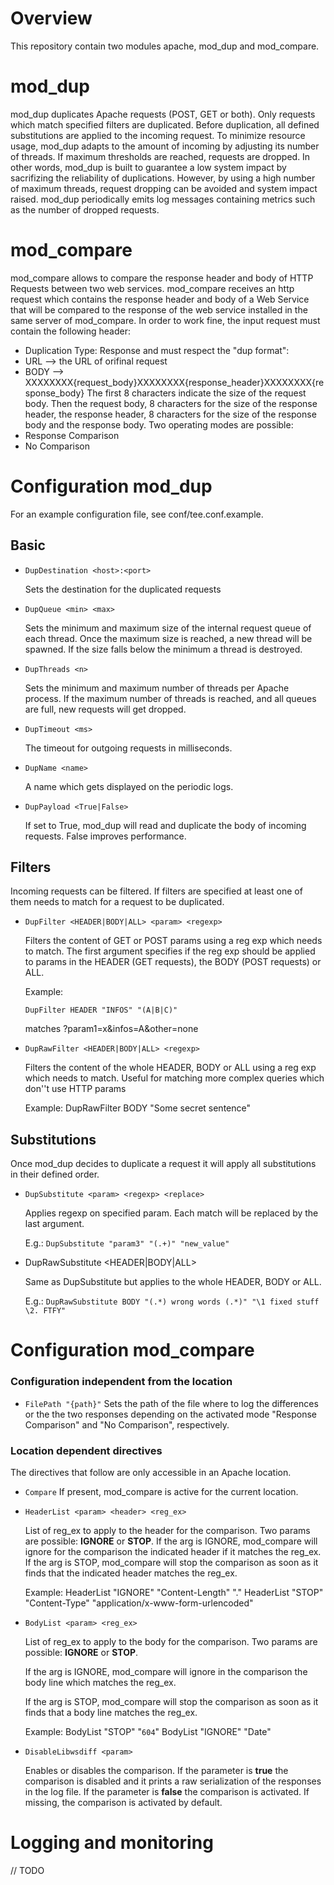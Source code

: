 Overview
========
This repository contain two modules apache, mod_dup and mod_compare.

mod_dup
=======
mod_dup duplicates Apache requests (POST, GET or both).
Only requests which match specified filters are duplicated.
Before duplication, all defined substitutions are applied to the incoming request.
To minimize resource usage, mod_dup adapts to the amount of incoming by adjusting its number of threads.
If maximum thresholds are reached, requests are dropped.
In other words, mod_dup is built to guarantee a low system impact by sacrifizing the reliability of duplications.
However, by using a high number of maximum threads, request dropping can be avoided and system impact raised.
mod_dup periodically emits log messages containing metrics such as the number of dropped requests.

mod_compare
===========
mod_compare allows to compare the response header and body of HTTP Requests between two web services.
mod_compare receives an http request which contains the response header and body of a Web Service that will be compared to the response of the web service installed in the same server of mod_compare.
In order to work fine, the input request must contain the following header:
 * Duplication Type: Response
and must respect the "dup format":
 * URL --> the URL of orifinal request 
 * BODY --> XXXXXXXX{request_body}XXXXXXXX{response_header}XXXXXXXX{response_body} 
The first 8 characters indicate the size of the request body. Then the request body, 8 characters for the size of the response header, the response header, 8 characters for the size of the response body and the response body.
Two operating modes are possible: 
 * Response Comparison
 * No Comparison


Configuration mod_dup
=====================

For an example configuration file, see conf/tee.conf.example.

Basic
-----


* `DupDestination <host>:<port>`

  Sets the destination for the duplicated requests

* `DupQueue <min> <max>`

  Sets the minimum and maximum size of the internal request queue of each thread.
  Once the maximum size is reached, a new thread will be spawned.
  If the size falls below the minimum a thread is destroyed.

* `DupThreads <n>`

  Sets the minimum and maximum number of threads per Apache process.
  If the maximum number of threads is reached, and all queues are full, new requests will get dropped.

* `DupTimeout <ms>`

  The timeout for outgoing requests in milliseconds.

* `DupName <name>`

  A name which gets displayed on the periodic logs.

* `DupPayload <True|False>`

  If set to True, mod_dup will read and duplicate the body of incoming requests. False improves performance.

Filters
-------

Incoming requests can be filtered. If filters are specified at least one of them needs to match for a request to be duplicated.

* `DupFilter <HEADER|BODY|ALL> <param> <regexp>`

  Filters the content of GET or POST params using a reg exp which needs to match.
  The first argument specifies if the reg exp should be applied to params in the HEADER (GET requests), the BODY (POST requests) or ALL.

  Example:

    `DupFilter HEADER "INFOS" "(A|B|C)"`
   
    matches ?param1=x&infos=A&other=none

* `DupRawFilter <HEADER|BODY|ALL> <regexp>`

  Filters the content of the whole HEADER, BODY or ALL using a reg exp which needs to match.
  Useful for matching more complex queries which don''t use HTTP params

  Example:
    DupRawFilter BODY "Some secret sentence"

Substitutions
-------------

Once mod_dup decides to duplicate a request it will apply all substitutions in their defined order.

* `DupSubstitute <param> <regexp> <replace>`

  Applies regexp on specified param. Each match will be replaced by the last argument.

  E.g.:
    `DupSubstitute "param3" "(.+)" "new_value"`

* DupRawSubstitute <HEADER|BODY|ALL> <regexp> <replace>

  Same as DupSubstitute but applies to the whole HEADER, BODY or ALL.
 
  E.g.:
    `DupRawSubstitute BODY "(.*) wrong words (.*)" "\1 fixed stuff \2. FTFY"`

Configuration mod_compare
=========================
### Configuration independent from the location ###

  * `FilePath "{path}"`
    Sets the path of the file where to log the differences or the the two responses depending on the activated mode "Response Comparison" and "No Comparison", respectively.

### Location dependent directives ###

The directives that follow are only accessible in an Apache location.

* `Compare`
  If present, mod_compare is active for the current location.

* `HeaderList <param> <header> <reg_ex>` 

  List of reg_ex to apply to the header for the comparison. Two params are possible: **IGNORE** or **STOP**. 
  If the arg is IGNORE, mod_compare will ignore for the comparison the indicated header if it matches the reg_ex.
  If the arg is STOP, mod_compare will stop the comparison as soon as it finds that the indicated header matches the reg_ex.

  Example:
    HeaderList "IGNORE" "Content-Length" "."
    HeaderList "STOP" "Content-Type" "application/x-www-form-urlencoded"


* `BodyList <param> <reg_ex>`

  List of reg_ex to apply to the body for the comparison. Two params are possible: **IGNORE** or **STOP**.

  If the arg is IGNORE, mod_compare will ignore in the comparison the body line which matches the reg_ex.

  If the arg is STOP, mod_compare will stop the comparison as soon as it finds that a body line matches the reg_ex.

  Example:
    BodyList "STOP" "<Code>604</Code>"
    BodyList "IGNORE" "Date"

* `DisableLibwsdiff <param>`

  Enables or disables the comparison. If the parameter is **true** the comparison is disabled and it prints a raw serialization of the responses in the log file. If the parameter is **false** the comparison is activated.
  If missing, the comparison is activated by default.


Logging and monitoring
======================

// TODO
